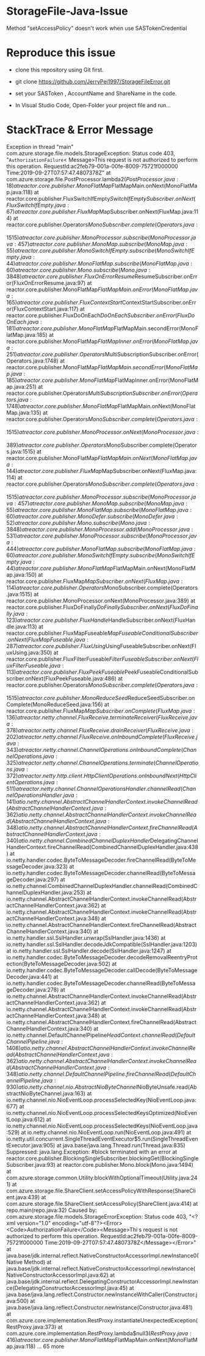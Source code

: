 # StorageFile-Java-Issue
Method "setAccessPolicy" doesn't work when use SASTokenCredential

# Reproduce this issue
- clone this repository using Git first.

- git clone https://github.com/JerryPei1997/StorageFileError.git

- set your  SASToken , AccountName and ShareName in the code. 

- In Visual Studio Code, Open-Folder your project file and run...

# StackTrace & Error Message

Exception in thread "main" com.azure.storage.file.models.StorageException: Status code 403, "﻿<?xml version="1.0" encoding="utf-8"?><Error><Code>AuthorizationFailure</Code><
Message>This request is not authorized to perform this operation.
RequestId:ac2feb79-001a-00fe-8009-75721f000000
Time:2019-09-27T07:57:47.4807378Z</Message></Error>"
        at com.azure.storage.file.PostProcessor.lambda$2(PostProcessor.java:18)
        at reactor.core.publisher.MonoFlatMap$FlatMapMain.onNext(MonoFlatMap.java:118)
        at reactor.core.publisher.FluxSwitchIfEmpty$SwitchIfEmptySubscriber.onNext(FluxSwitchIfEmpty.java:67)
        at reactor.core.publisher.FluxMap$MapSubscriber.onNext(FluxMap.java:114)
        at reactor.core.publisher.Operators$MonoSubscriber.complete(Operators.java:1515)
        at reactor.core.publisher.MonoProcessor.subscribe(MonoProcessor.java:457)
        at reactor.core.publisher.MonoMap.subscribe(MonoMap.java:55)
        at reactor.core.publisher.MonoSwitchIfEmpty.subscribe(MonoSwitchIfEmpty.java:44)
        at reactor.core.publisher.MonoFlatMap.subscribe(MonoFlatMap.java:60)
        at reactor.core.publisher.Mono.subscribe(Mono.java:3848)
        at reactor.core.publisher.FluxOnErrorResume$ResumeSubscriber.onError(FluxOnErrorResume.java:97)
        at reactor.core.publisher.MonoFlatMap$FlatMapMain.onError(MonoFlatMap.java:165)
        at reactor.core.publisher.FluxContextStart$ContextStartSubscriber.onError(FluxContextStart.java:117)
        at reactor.core.publisher.FluxDoOnEach$DoOnEachSubscriber.onError(FluxDoOnEach.java:181)
        at reactor.core.publisher.MonoFlatMap$FlatMapMain.secondError(MonoFlatMap.java:185)
        at reactor.core.publisher.MonoFlatMap$FlatMapInner.onError(MonoFlatMap.java:251)
        at reactor.core.publisher.Operators$MultiSubscriptionSubscriber.onError(Operators.java:1748)
        at reactor.core.publisher.MonoFlatMap$FlatMapMain.secondError(MonoFlatMap.java:185)
        at reactor.core.publisher.MonoFlatMap$FlatMapInner.onError(MonoFlatMap.java:251)
        at reactor.core.publisher.Operators$MultiSubscriptionSubscriber.onError(Operators.java:1748)
        at reactor.core.publisher.MonoFlatMap$FlatMapMain.onNext(MonoFlatMap.java:135)
        at reactor.core.publisher.Operators$MonoSubscriber.complete(Operators.java:1515)
        at reactor.core.publisher.MonoProcessor.onNext(MonoProcessor.java:389)
        at reactor.core.publisher.Operators$MonoSubscriber.complete(Operators.java:1515)
        at reactor.core.publisher.MonoFlatMap$FlatMapMain.onNext(MonoFlatMap.java:144)
        at reactor.core.publisher.FluxMap$MapSubscriber.onNext(FluxMap.java:114)
        at reactor.core.publisher.Operators$MonoSubscriber.complete(Operators.java:1515)
        at reactor.core.publisher.MonoProcessor.subscribe(MonoProcessor.java:457)
        at reactor.core.publisher.MonoMap.subscribe(MonoMap.java:55)
        at reactor.core.publisher.MonoFlatMap.subscribe(MonoFlatMap.java:60)
        at reactor.core.publisher.MonoDefer.subscribe(MonoDefer.java:52)
        at reactor.core.publisher.Mono.subscribe(Mono.java:3848)
        at reactor.core.publisher.MonoProcessor.add(MonoProcessor.java:531)
        at reactor.core.publisher.MonoProcessor.subscribe(MonoProcessor.java:444)
        at reactor.core.publisher.MonoFlatMap.subscribe(MonoFlatMap.java:60)
        at reactor.core.publisher.MonoSwitchIfEmpty.subscribe(MonoSwitchIfEmpty.java:44)
        at reactor.core.publisher.MonoFlatMap$FlatMapMain.onNext(MonoFlatMap.java:150)
        at reactor.core.publisher.FluxMap$MapSubscriber.onNext(FluxMap.java:114)
        at reactor.core.publisher.Operators$MonoSubscriber.complete(Operators.java:1515)
        at reactor.core.publisher.MonoProcessor.onNext(MonoProcessor.java:389)
        at reactor.core.publisher.FluxDoFinally$DoFinallySubscriber.onNext(FluxDoFinally.java:123)
        at reactor.core.publisher.FluxHandle$HandleSubscriber.onNext(FluxHandle.java:113)
        at reactor.core.publisher.FluxMapFuseable$MapFuseableConditionalSubscriber.onNext(FluxMapFuseable.java:287)
        at reactor.core.publisher.FluxUsing$UsingFuseableSubscriber.onNext(FluxUsing.java:350)
        at reactor.core.publisher.FluxFilterFuseable$FilterFuseableSubscriber.onNext(FluxFilterFuseable.java:113)
        at reactor.core.publisher.FluxPeekFuseable$PeekFuseableConditionalSubscriber.onNext(FluxPeekFuseable.java:486)
        at reactor.core.publisher.Operators$MonoSubscriber.complete(Operators.java:1515)
        at reactor.core.publisher.MonoReduceSeed$ReduceSeedSubscriber.onComplete(MonoReduceSeed.java:156)
        at reactor.core.publisher.FluxMap$MapSubscriber.onComplete(FluxMap.java:136)
        at reactor.netty.channel.FluxReceive.terminateReceiver(FluxReceive.java:378)
        at reactor.netty.channel.FluxReceive.drainReceiver(FluxReceive.java:202)
        at reactor.netty.channel.FluxReceive.onInboundComplete(FluxReceive.java:343)
        at reactor.netty.channel.ChannelOperations.onInboundComplete(ChannelOperations.java:325)
        at reactor.netty.channel.ChannelOperations.terminate(ChannelOperations.java:372)
        at reactor.netty.http.client.HttpClientOperations.onInboundNext(HttpClientOperations.java:511)
        at reactor.netty.channel.ChannelOperationsHandler.channelRead(ChannelOperationsHandler.java:141)
        at io.netty.channel.AbstractChannelHandlerContext.invokeChannelRead(AbstractChannelHandlerContext.java:362)
        at io.netty.channel.AbstractChannelHandlerContext.invokeChannelRead(AbstractChannelHandlerContext.java:348)
        at io.netty.channel.AbstractChannelHandlerContext.fireChannelRead(AbstractChannelHandlerContext.java:340)
        at io.netty.channel.CombinedChannelDuplexHandler$DelegatingChannelHandlerContext.fireChannelRead(CombinedChannelDuplexHandler.java:438)
        at io.netty.handler.codec.ByteToMessageDecoder.fireChannelRead(ByteToMessageDecoder.java:323)
        at io.netty.handler.codec.ByteToMessageDecoder.channelRead(ByteToMessageDecoder.java:297)
        at io.netty.channel.CombinedChannelDuplexHandler.channelRead(CombinedChannelDuplexHandler.java:253)
        at io.netty.channel.AbstractChannelHandlerContext.invokeChannelRead(AbstractChannelHandlerContext.java:362)
        at io.netty.channel.AbstractChannelHandlerContext.invokeChannelRead(AbstractChannelHandlerContext.java:348)
        at io.netty.channel.AbstractChannelHandlerContext.fireChannelRead(AbstractChannelHandlerContext.java:340)
        at io.netty.handler.ssl.SslHandler.unwrap(SslHandler.java:1436)
        at io.netty.handler.ssl.SslHandler.decodeJdkCompatible(SslHandler.java:1203)
        at io.netty.handler.ssl.SslHandler.decode(SslHandler.java:1247)
        at io.netty.handler.codec.ByteToMessageDecoder.decodeRemovalReentryProtection(ByteToMessageDecoder.java:502)
        at io.netty.handler.codec.ByteToMessageDecoder.callDecode(ByteToMessageDecoder.java:441)
        at io.netty.handler.codec.ByteToMessageDecoder.channelRead(ByteToMessageDecoder.java:278)
        at io.netty.channel.AbstractChannelHandlerContext.invokeChannelRead(AbstractChannelHandlerContext.java:362)
        at io.netty.channel.AbstractChannelHandlerContext.invokeChannelRead(AbstractChannelHandlerContext.java:348)
        at io.netty.channel.AbstractChannelHandlerContext.fireChannelRead(AbstractChannelHandlerContext.java:340)
        at io.netty.channel.DefaultChannelPipeline$HeadContext.channelRead(DefaultChannelPipeline.java:1408)
        at io.netty.channel.AbstractChannelHandlerContext.invokeChannelRead(AbstractChannelHandlerContext.java:362)
        at io.netty.channel.AbstractChannelHandlerContext.invokeChannelRead(AbstractChannelHandlerContext.java:348)
        at io.netty.channel.DefaultChannelPipeline.fireChannelRead(DefaultChannelPipeline.java:930)
        at io.netty.channel.nio.AbstractNioByteChannel$NioByteUnsafe.read(AbstractNioByteChannel.java:163)
        at io.netty.channel.nio.NioEventLoop.processSelectedKey(NioEventLoop.java:677)
        at io.netty.channel.nio.NioEventLoop.processSelectedKeysOptimized(NioEventLoop.java:612)
        at io.netty.channel.nio.NioEventLoop.processSelectedKeys(NioEventLoop.java:529)
        at io.netty.channel.nio.NioEventLoop.run(NioEventLoop.java:491)
        at io.netty.util.concurrent.SingleThreadEventExecutor$5.run(SingleThreadEventExecutor.java:905)
        at java.base/java.lang.Thread.run(Thread.java:835)
        Suppressed: java.lang.Exception: #block terminated with an error
                at reactor.core.publisher.BlockingSingleSubscriber.blockingGet(BlockingSingleSubscriber.java:93)
                at reactor.core.publisher.Mono.block(Mono.java:1494)
                at com.azure.storage.common.Utility.blockWithOptionalTimeout(Utility.java:241)
                at com.azure.storage.file.ShareClient.setAccessPolicyWithResponse(ShareClient.java:439)
                at com.azure.storage.file.ShareClient.setAccessPolicy(ShareClient.java:414)
                at repo.main(repo.java:32)
Caused by: com.azure.storage.file.models.StorageErrorException: Status code 403, "﻿<?xml version="1.0" encoding="utf-8"?><Error><Code>AuthorizationFailure</Code><Message>Thi
s request is not authorized to perform this operation.
RequestId:ac2feb79-001a-00fe-8009-75721f000000
Time:2019-09-27T07:57:47.4807378Z</Message></Error>"
        at java.base/jdk.internal.reflect.NativeConstructorAccessorImpl.newInstance0(Native Method)
        at java.base/jdk.internal.reflect.NativeConstructorAccessorImpl.newInstance(NativeConstructorAccessorImpl.java:62)
        at java.base/jdk.internal.reflect.DelegatingConstructorAccessorImpl.newInstance(DelegatingConstructorAccessorImpl.java:45)
        at java.base/java.lang.reflect.Constructor.newInstanceWithCaller(Constructor.java:500)
        at java.base/java.lang.reflect.Constructor.newInstance(Constructor.java:481)
        at com.azure.core.implementation.RestProxy.instantiateUnexpectedException(RestProxy.java:373)
        at com.azure.core.implementation.RestProxy.lambda$null$3(RestProxy.java:416)
        at reactor.core.publisher.MonoFlatMap$FlatMapMain.onNext(MonoFlatMap.java:118)
        ... 65 more
